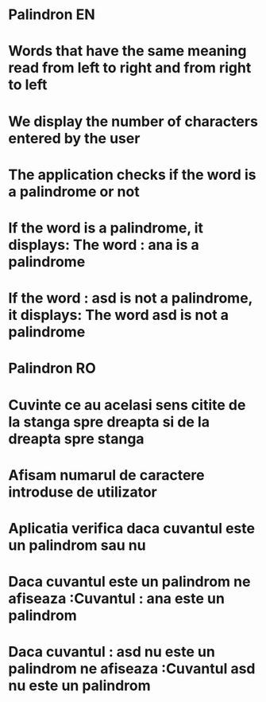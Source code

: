 # Palindron EN
# Words that have the same meaning read from left to right and from right to left
# We display the number of characters entered by the user
# The application checks if the word is a palindrome or not
# If the word is a palindrome, it displays: The word : ana is a palindrome
# If the word : asd is not a palindrome, it displays: The word asd is not a palindrome


# Palindron RO
# Cuvinte ce au acelasi sens citite de la stanga spre dreapta si de la dreapta spre stanga
# Afisam numarul de caractere introduse de utilizator
# Aplicatia verifica daca cuvantul este un palindrom sau nu
# Daca cuvantul este un palindrom ne afiseaza :Cuvantul : ana este un palindrom
# Daca cuvantul : asd nu este un palindrom ne afiseaza :Cuvantul asd nu este un palindrom
